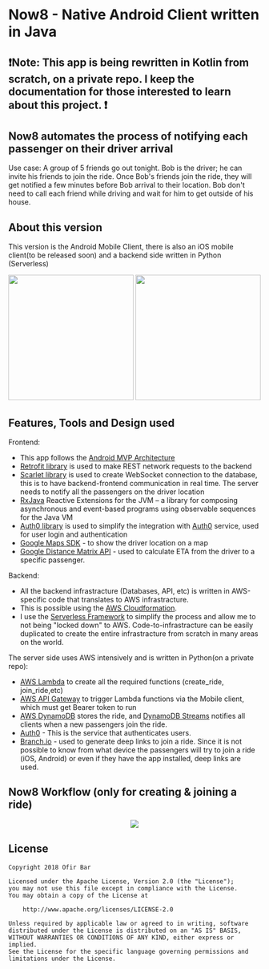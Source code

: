 # Now8 - Native Android Client written in Java

## :exclamation:Note: This app is being rewritten in Kotlin from scratch, on a private repo. I keep the documentation for those interested to learn about this project. :exclamation:

## Now8 automates the process of notifying each passenger on their driver arrival
Use case: A group of 5 friends go out tonight. Bob is the driver; he can invite his friends to join the ride. Once Bob's friends join the ride, they will get notified a few minutes before Bob arrival to their location. Bob don't need to call each friend while driving and wait for him to get outside of his house.

## About this version
This version is the Android Mobile Client, there is also an iOS mobile client(to be released soon) and a backend side written in Python (Serverless)

<div align="center">
    <img src="https://i.imgur.com/3jkEzwG.png" width="250px"</img>
    <img src="https://i.imgur.com/SDnLcKj.jpg" width="250px"</img>
</div>

## Features, Tools and Design used
Frontend:
- This app follows the [Android MVP Architecture](https://antonioleiva.com/mvp-android/)
- [Retrofit library](https://github.com/square/retrofit) is used to make REST network requests to the backend
- [Scarlet library](https://github.com/Tinder/Scarlet) is used to create WebSocket connection to the database, this is to have backend-frontend communication in real time. The server needs to notify all the passengers on the driver location
- [RxJava](https://github.com/ReactiveX/RxJava) Reactive Extensions for the JVM – a library for composing asynchronous and event-based programs using observable sequences for the Java VM
- [Auth0 library](https://github.com/auth0/Auth0.Android) is used to simplify the integration with [Auth0](https://auth0.com/) service, used for user login and authentication
- [Google Maps SDK](https://developers.google.com/maps/documentation/android-sdk/intro) - to show the driver location on a map
- [Google Distance Matrix API](https://developers.google.com/maps/documentation/distance-matrix/start) - used to calculate ETA from the driver to a specific passenger.

Backend:
- All the backend infrastracture (Databases, API, etc) is written in AWS-specific code that translates to AWS infrastracture.
- This is possible using the [AWS Cloudformation](https://aws.amazon.com/cloudformation/).
- I use the [Serverless Framework](https://serverless.com/) to simplify the process and allow me to not being "locked down" to AWS.
Code-to-infrastracture can be easily duplicated to create the entire infrastracture from scratch in many areas on the world.

The server side uses AWS intensively and is written in Python(on a private repo):
- [AWS Lambda](https://aws.amazon.com/lambda/) to create all the required functions (create_ride, join_ride,etc)
- [AWS API Gateway](https://aws.amazon.com/api-gateway/) to trigger Lambda functions via the Mobile client, which must get Bearer token to run
- [AWS DynamoDB](https://aws.amazon.com/dynamodb/) stores the ride, and [DynamoDB Streams](https://docs.aws.amazon.com/amazondynamodb/latest/developerguide/Streams.html) notifies all clients when a new passengers join the ride.
- [Auth0](https://auth0.com/) - This is the service that authenticates users.
- [Branch.io](https://branch.io/) - used to generate deep links to join a ride. Since it is not possible to know from what device the passengers will try to join a ride (iOS, Android) or even if they have the app installed, deep links are used.


## Now8 Workflow (only for creating & joining a ride)
<div align="center">
    <img src="https://i.imgur.com/h06AJXy.png"</img>
</div>

## License
```
Copyright 2018 Ofir Bar

Licensed under the Apache License, Version 2.0 (the "License");
you may not use this file except in compliance with the License.
You may obtain a copy of the License at

    http://www.apache.org/licenses/LICENSE-2.0

Unless required by applicable law or agreed to in writing, software
distributed under the License is distributed on an "AS IS" BASIS,
WITHOUT WARRANTIES OR CONDITIONS OF ANY KIND, either express or implied.
See the License for the specific language governing permissions and
limitations under the License.
```
